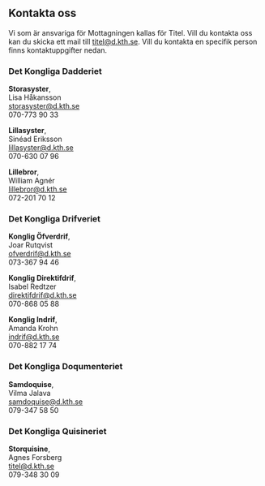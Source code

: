 ## Kontakta oss

Vi som är ansvariga för Mottagningen kallas för Titel. Vill du kontakta oss kan du skicka ett mail till [titel@d.kth.se](mailto:titel@d.kth.se). Vill du kontakta en specifik person finns kontaktuppgifter nedan.

### Det Kongliga Dadderiet 
**Storasyster**, <br />
Lisa Håkansson<br />
[storasyster@d.kth.se](mailto:storasyster@d.kth.se)<br />
070-773 90 33

**Lillasyster**, <br />
Sinéad Eriksson<br />
[lillasyster@d.kth.se](mailto:lillasyster@d.kth.se)<br />
070-630 07 96

**Lillebror**, <br />
William Agnér<br />
[lillebror@d.kth.se](mailto:lillebror@d.kth.se)<br /> 
072-201 70 12

### Det Kongliga Drifveriet
**Konglig Öfverdrif**, <br />
Joar Rutqvist<br />
[ofverdrif@d.kth.se](mailto:ofverdrif@d.kth.se)<br />
073-367 94 46

**Konglig Direktifdrif**, <br />
Isabel Redtzer <br />
[direktifdrif@d.kth.se](mailto:direktifdrif@d.kth.se)<br />
070-868 05 88

**Konglig Indrif**, <br />
Amanda Krohn<br />
[indrif@d.kth.se](mailto:indrif@d.kth.se)<br />
070-882 17 74 

### Det Kongliga Doqumenteriet
**Samdoquise**, <br />
Vilma Jalava<br />
[samdoquise@d.kth.se](mailto:samdoquise@d.kth.se)<br />
079-347 58 50

### Det Kongliga Quisineriet
**Storquisine**, <br />
Agnes Forsberg<br />
[titel@d.kth.se](mailto:titel@d.kth.se)<br />
079-348 30 09 
